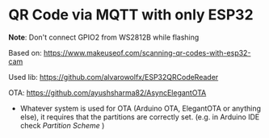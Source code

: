 # QR Code via MQTT with only ESP32


**Note**: Don't connect GPIO2 from WS2812B while flashing

Based on: https://www.makeuseof.com/scanning-qr-codes-with-esp32-cam

Used lib: https://github.com/alvarowolfx/ESP32QRCodeReader

OTA: https://github.com/ayushsharma82/AsyncElegantOTA
  - Whatever system is used for OTA (Arduino OTA, ElegantOTA or anything else), it requires that the partitions are correctly set. (e.g. in Arduino IDE check _Partition Scheme_ )
